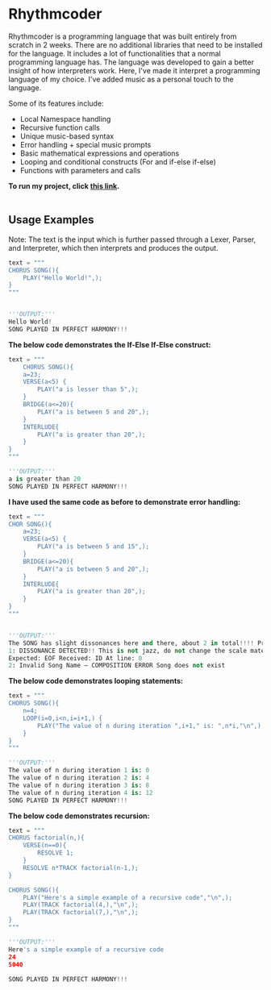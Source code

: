   # Rhythmcoder
          


Rhythmcoder is a programming language that was built entirely from scratch in 2 weeks. There are no additional libraries that need to be installed for the language. It includes a lot of functionalities that a normal programming language has. The language was developed to gain a better insight of how interpreters work. Here, I've made it interpret a programming language of my choice. I've added music as a personal touch to the language.

Some of its features include:

- Local Namespace handling
- Recursive function calls
- Unique music-based syntax
- Error handling + special music prompts
- Basic mathematical expressions and operations
- Looping and conditional constructs (For and if-else if-else)
- Functions with parameters and calls

**To run my project, click [this link](https://replit.com/@AnirudhSivakum2/Rhythmcoder?v=1).**</br>
</br>
## Usage Examples

Note: The text is the input which is further passed through a Lexer, Parser, and Interpreter, which then interprets and produces the output.

```python
text = """
CHORUS SONG(){
    PLAY("Hello World!",);
}
"""


'''OUTPUT:'''
Hello World! 
SONG PLAYED IN PERFECT HARMONY!!! 
```
**The below code demonstrates the If-Else If-Else construct:**
```python
text = """
    CHORUS SONG(){
    a=23;
    VERSE(a<5) {
        PLAY("a is lesser than 5",);
    }
    BRIDGE(a<=20){
        PLAY("a is between 5 and 20",);
    }
    INTERLUDE{
        PLAY("a is greater than 20",);
    }
}
"""

'''OUTPUT:'''
a is greater than 20 
SONG PLAYED IN PERFECT HARMONY!!! 
```
**I have used the same code as before to demonstrate error handling:**
```python
text = """
CHOR SONG(){
    a=23;
    VERSE(a<5) {
        PLAY("a is between 5 and 15",);
    }
    BRIDGE(a<=20){
        PLAY("a is between 5 and 20",);
    }
    INTERLUDE{
        PLAY("a is greater than 20",);
    }
}
"""


'''OUTPUT:'''
The SONG has slight dissonances here and there, about 2 in total!!!! Prepare for   trouble and make it double!! 🎵🎵 
1: DISSONANCE DETECTED!! This is not jazz, do not change the scale mate! 
Expected: EOF Received: ID At line: 0 
2: Invalid Song Name – COMPOSITION ERROR Song does not exist 
```
**The below code demonstrates looping statements:**
```python
text = """
CHORUS SONG(){
    n=4;
    LOOP(i=0,i<n,i=i+1,) {
        PLAY("The value of n during iteration ",i+1," is: ",n*i,"\n",);
    }
}
"""

'''OUTPUT:'''
The value of n during iteration 1 is: 0 
The value of n during iteration 2 is: 4  
The value of n during iteration 3 is: 8  
The value of n during iteration 4 is: 12 
SONG PLAYED IN PERFECT HARMONY!!!
```

**The below code demonstrates recursion:**
```python
text = """
CHORUS factorial(n,){
    VERSE(n==0){
        RESOLVE 1;
    }
    RESOLVE n*TRACK factorial(n-1,);
}

CHORUS SONG(){
    PLAY("Here's a simple example of a recursive code","\n",);
    PLAY(TRACK factorial(4,),"\n",);
    PLAY(TRACK factorial(7,),"\n",);
}
"""

'''OUTPUT:'''
Here's a simple example of a recursive code
24
5040
 
SONG PLAYED IN PERFECT HARMONY!!!
```

 

